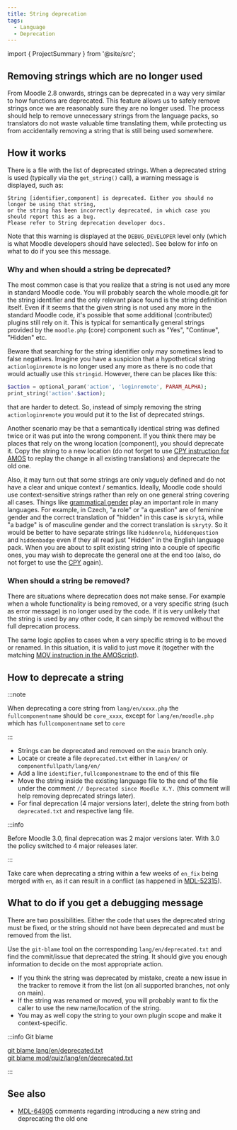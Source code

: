 ```yaml
---
title: String deprecation
tags:
  - Language
  - Deprecation
---
```


import { ProjectSummary } from '@site/src';

<ProjectSummary
    projectName="api/string-deprecation"
/>

## Removing strings which are no longer used

From Moodle 2.8 onwards, strings can be deprecated in a way very similar to how functions are  deprecated. This feature allows us to safely remove strings once we are reasonably sure they are no longer used. The process should help to remove unnecessary strings from the language packs, so translators do not waste valuable time  translating them, while protecting us from accidentally removing a string that is still being used somewhere.

## How it works

There is a file with the list of deprecated strings. When a deprecated string is used (typically via the `get_string()` call), a warning message is displayed, such as:

```
String [identifier,component] is deprecated. Either you should no longer be using that string,
or the string has been incorrectly deprecated, in which case you should report this as a bug.
Please refer to String deprecation developer docs.
```

Note that this warning is displayed at the `DEBUG_DEVELOPER` level only (which is what Moodle developers should have selected). See below for info on what to do if you see this message.

### Why and when should a string be deprecated?

The most common case is that you realize that a string is not used any more in standard Moodle code. You will probably search the whole moodle.git for the string identifier and the only relevant place found is the string definition itself. Even if it seems that the given string is not used any more in the standard Moodle code, it's possible that some additional (contributed) plugins still rely on it. This is typical for semantically general strings provided by the `moodle.php` (core) component such as "Yes", "Continue", "Hidden" etc.

Beware that searching for the string identifier only may sometimes lead to false negatives. Imagine you have a suspicion that a hypothetical string `actionloginremote` is no longer used any more as there is no code that would actually use this `stringid`. However, there can be places like this:

```php
$action = optional_param('action', 'loginremote', PARAM_ALPHA);
print_string('action'.$action);
```

that are harder to detect. So, instead of simply removing the string `actionloginremote` you would put it to the list of deprecated strings.

Another scenario may be that a semantically identical string was defined twice or it was put into the wrong component. If you think there may be places that rely on the wrong location (component), you should deprecate it. Copy the string to a new location (do not forget to use [CPY instruction for AMOS](./amos.md) to replay the change in all existing translations) and deprecate the old one.

Also, it may turn out that some strings are only vaguely defined and do not have a clear and unique context / semantics. Ideally, Moodle code should use context-sensitive strings rather than rely on one general string covering all cases. Things like [grammatical gender](http://en.wikipedia.org/wiki/Grammatical_gender) play an important role in many languages. For example, in Czech, "a role" or "a question" are of feminine gender and the correct translation of "hidden" in this case is `skrytá`, while "a badge" is of masculine gender and the correct translation is `skrytý`. So it would be better to have separate strings like `hiddenrole`, `hiddenquestion` and `hiddenbadge` even if they all read just "Hidden" in the English language pack. When you are about to split existing string into a couple of specific ones, you may wish to deprecate the general one at the end too (also, do not forget to use the [CPY](./amos.md) again).

### When should a string be removed?

There are situations where deprecation does not make sense. For example when a whole functionality is being removed, or a very specific string (such as error message) is no longer used by the code. If it is very unlikely that the string is used by any other code, it can simply be removed without the full deprecation process.

The same logic applies to cases when a very specific string is to be moved or renamed. In this situation, it is valid to just move it (together with the matching [MOV instruction in the AMOScript](./amos.md)).

## How to deprecate a string

:::note

When deprecating a core string from `lang/en/xxxx.php` the `fullcomponentname` should be `core_xxxx`, except for `lang/en/moodle.php` which has `fullcomponentname` set to `core`

:::

- Strings can be deprecated and removed on the `main` branch only.
- Locate or create a file `deprecated.txt` either in `lang/en/` or `componentfullpath/lang/en/`
- Add a line `identifier,fullcomponentname` to the end of this file
- Move the string inside the existing language file to the end of the file under the comment `// Deprecated since Moodle X.Y.` (this comment will help removing deprecated strings later).
- For final deprecation (4 major versions later), delete the string from both `deprecated.txt` and respective lang file.

:::info

Before Moodle 3.0, final deprecation was 2 major versions later. With 3.0 the policy switched to 4 major releases later.

:::

Take care when deprecating a string within a few weeks of `en_fix` being merged with `en`, as it can result in a conflict (as happened in [MDL-52315](https://tracker.moodle.org/browse/MDL-52315)).

## What to do if you get a debugging message

There are two possibilities. Either the code that uses the deprecated string must be fixed, or the string should not have been deprecated and must be removed from the list.

Use the `git-blame` tool on the corresponding `lang/en/deprecated.txt` and find the commit/issue that deprecated the string. It should give you enough information to decide on the most appropriate action.

- If you think the string was deprecated by mistake, create a new issue in the tracker to remove it from the list (on all supported branches, not only on main).
- If the string was renamed or moved, you will probably want to fix the caller to use the new name/location of the string.
- You may as well copy the string to your own plugin scope and make it context-specific.

:::info Git blame

[git blame lang/en/deprecated.txt](https://github.com/moodle/moodle/blame/main/lang/en/deprecated.txt)<br/>
[git blame mod/quiz/lang/en/deprecated.txt](https://github.com/moodle/moodle/blame/main/mod/quiz/lang/en/deprecated.txt)

:::

## See also

- [MDL-64905](https://tracker.moodle.org/browse/MDL-64905) comments regarding introducing a new string and deprecating the old one
